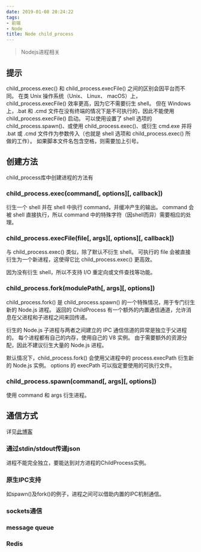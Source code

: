```yaml
---
date: 2019-01-08 20:24:22
tags:
- 前端
- Node
title: Node child_process
---
```


> Nodejs进程相关

<!-- more -->

## 提示

child_process.exec() 和 child_process.execFile() 之间的区别会因平台而不同。 在类 Unix 操作系统（Unix、 Linux、 macOS）上，child_process.execFile() 效率更高，因为它不需要衍生 shell。 但在 Windows 上，.bat 和 .cmd 文件在没有终端的情况下是不可执行的，因此不能使用 child_process.execFile() 启动。 可以使用设置了 shell 选项的 child_process.spawn()、或使用 child_process.exec()、或衍生 cmd.exe 并将 .bat 或 .cmd 文件作为参数传入（也就是 shell 选项和 child_process.exec() 所做的工作）。 如果脚本文件名包含空格，则需要加上引号。

## 创建方法

child_process库中创建进程的方法有

### child_process.exec(command[, options][, callback])

衍生一个 shell 并在 shell 中执行 command，并缓冲产生的输出。 command 会被 shell 直接执行，所以 command 中的特殊字符（因shell而异）需要相应的处理。

### child_process.execFile(file[, args][, options][, callback])

与 child_process.exec() 类似，除了默认不衍生 shell。 可执行的 file 会被直接衍生为一个新进程，这使得它比 child_process.exec() 更高效。

因为没有衍生 shell，所以不支持 I/O 重定向或文件查找等功能。

### child_process.fork(modulePath[, args][, options])

child_process.fork() 是 child_process.spawn() 的一个特殊情况，用于专门衍生新的 Node.js 进程。 返回的 ChildProcess 有一个额外的内置通信通道，允许消息在父进程和子进程之间来回传递。

衍生的 Node.js 子进程与两者之间建立的 IPC 通信信道的异常是独立于父进程的。 每个进程都有自己的内存，使用自己的 V8 实例。 由于需要额外的资源分配，因此不建议衍生大量的 Node.js 进程。

默认情况下，child_process.fork() 会使用父进程中的 process.execPath 衍生新的 Node.js 实例。 options 的 execPath 可以指定要使用的可执行文件。

### child_process.spawn(command[, args][, options])

使用 command 和 args 衍生进程。

## 通信方式

详见[此博客](http://www.ayqy.net/blog/nodejs%E8%BF%9B%E7%A8%8B%E9%97%B4%E9%80%9A%E4%BF%A1/)

### 通过stdin/stdout传递json

进程不能完全独立，要能达到对方进程的ChildProcess实例。

### 原生IPC支持

如spawn()及fork()的例子，进程之间可以借助内置的IPC机制通信。

### sockets通信

### message queue

### Redis